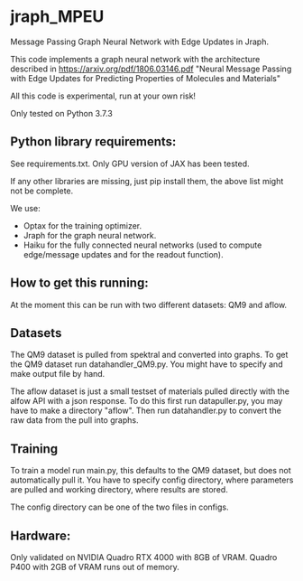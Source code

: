 # jraph_MPEU
Message Passing Graph Neural Network with Edge Updates in Jraph.

This code implements a graph neural network with the architecture described in
https://arxiv.org/pdf/1806.03146.pdf
"Neural Message Passing with Edge Updates for
Predicting Properties of Molecules and Materials"

All this code is experimental, run at your own risk!

Only tested on Python 3.7.3

## Python library requirements:  
See requirements.txt. Only GPU version of JAX has been tested.

If any other libraries are missing, just pip install them, the above list might not be complete.

We use:
- Optax for the training optimizer.
- Jraph for the graph neural network.
- Haiku for the fully connected neural networks (used to compute edge/message updates and for the readout function).


## How to get this running:  
At the moment this can be run with two different datasets: QM9 and aflow.

## Datasets
The QM9 dataset is pulled from spektral and converted into graphs.
To get the QM9 dataset run datahandler_QM9.py. You might have to specify and make output file by hand.

The aflow dataset is just a small testset of materials pulled directly with the alfow API with a json response.
To do this first run datapuller.py, you may have to make a directory "aflow".
Then run datahandler.py to convert the raw data from the pull into graphs.

## Training
To train a model run main.py, this defaults to the QM9 dataset, but does not automatically pull it. You have to specify config directory, where parameters are pulled and working directory, where results are stored.

The config directory can be one of the two files in configs.

## Hardware:  
Only validated on NVIDIA Quadro RTX 4000 with 8GB of VRAM. Quadro P400 with 2GB of VRAM runs out of memory.



